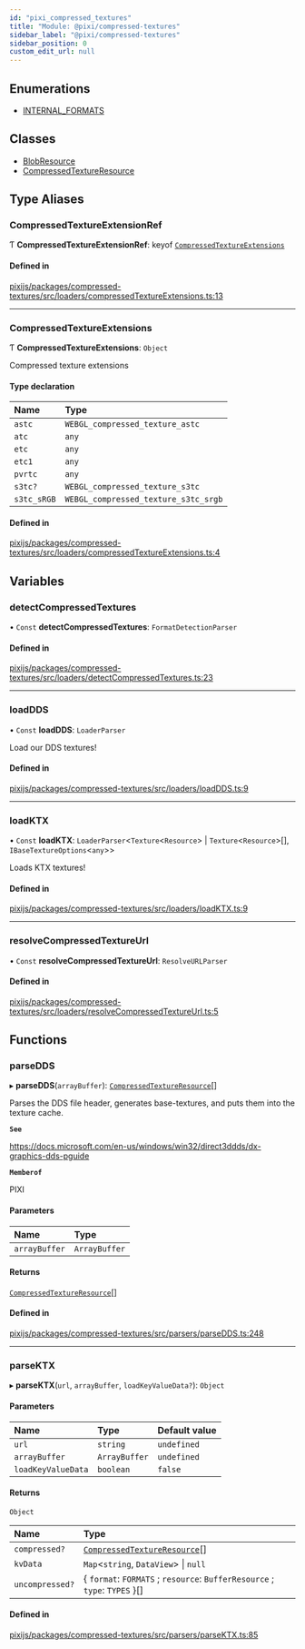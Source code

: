 ```yaml
---
id: "pixi_compressed_textures"
title: "Module: @pixi/compressed-textures"
sidebar_label: "@pixi/compressed-textures"
sidebar_position: 0
custom_edit_url: null
---
```


## Enumerations

- [INTERNAL\_FORMATS](../enums/pixi_compressed_textures.INTERNAL_FORMATS.md)

## Classes

- [BlobResource](../classes/pixi_compressed_textures.BlobResource.md)
- [CompressedTextureResource](../classes/pixi_compressed_textures.CompressedTextureResource.md)

## Type Aliases

### CompressedTextureExtensionRef

Ƭ **CompressedTextureExtensionRef**: keyof [`CompressedTextureExtensions`](pixi_compressed_textures.md#compressedtextureextensions)

#### Defined in

[pixijs/packages/compressed-textures/src/loaders/compressedTextureExtensions.ts:13](https://github.com/pixijs/pixijs/blob/2194fe5c5/packages/compressed-textures/src/loaders/compressedTextureExtensions.ts#L13)

___

### CompressedTextureExtensions

Ƭ **CompressedTextureExtensions**: `Object`

Compressed texture extensions

#### Type declaration

| Name | Type |
| :------ | :------ |
| `astc` | `WEBGL_compressed_texture_astc` |
| `atc` | `any` |
| `etc` | `any` |
| `etc1` | `any` |
| `pvrtc` | `any` |
| `s3tc?` | `WEBGL_compressed_texture_s3tc` |
| `s3tc_sRGB` | `WEBGL_compressed_texture_s3tc_srgb` |

#### Defined in

[pixijs/packages/compressed-textures/src/loaders/compressedTextureExtensions.ts:4](https://github.com/pixijs/pixijs/blob/2194fe5c5/packages/compressed-textures/src/loaders/compressedTextureExtensions.ts#L4)

## Variables

### detectCompressedTextures

• `Const` **detectCompressedTextures**: `FormatDetectionParser`

#### Defined in

[pixijs/packages/compressed-textures/src/loaders/detectCompressedTextures.ts:23](https://github.com/pixijs/pixijs/blob/2194fe5c5/packages/compressed-textures/src/loaders/detectCompressedTextures.ts#L23)

___

### loadDDS

• `Const` **loadDDS**: `LoaderParser`

Load our DDS textures!

#### Defined in

[pixijs/packages/compressed-textures/src/loaders/loadDDS.ts:9](https://github.com/pixijs/pixijs/blob/2194fe5c5/packages/compressed-textures/src/loaders/loadDDS.ts#L9)

___

### loadKTX

• `Const` **loadKTX**: `LoaderParser`<`Texture`<`Resource`\> \| `Texture`<`Resource`\>[], `IBaseTextureOptions`<`any`\>\>

Loads KTX textures!

#### Defined in

[pixijs/packages/compressed-textures/src/loaders/loadKTX.ts:9](https://github.com/pixijs/pixijs/blob/2194fe5c5/packages/compressed-textures/src/loaders/loadKTX.ts#L9)

___

### resolveCompressedTextureUrl

• `Const` **resolveCompressedTextureUrl**: `ResolveURLParser`

#### Defined in

[pixijs/packages/compressed-textures/src/loaders/resolveCompressedTextureUrl.ts:5](https://github.com/pixijs/pixijs/blob/2194fe5c5/packages/compressed-textures/src/loaders/resolveCompressedTextureUrl.ts#L5)

## Functions

### parseDDS

▸ **parseDDS**(`arrayBuffer`): [`CompressedTextureResource`](../classes/pixi_compressed_textures.CompressedTextureResource.md)[]

Parses the DDS file header, generates base-textures, and puts them into the texture cache.

**`See`**

https://docs.microsoft.com/en-us/windows/win32/direct3ddds/dx-graphics-dds-pguide

**`Memberof`**

PIXI

#### Parameters

| Name | Type |
| :------ | :------ |
| `arrayBuffer` | `ArrayBuffer` |

#### Returns

[`CompressedTextureResource`](../classes/pixi_compressed_textures.CompressedTextureResource.md)[]

#### Defined in

[pixijs/packages/compressed-textures/src/parsers/parseDDS.ts:248](https://github.com/pixijs/pixijs/blob/2194fe5c5/packages/compressed-textures/src/parsers/parseDDS.ts#L248)

___

### parseKTX

▸ **parseKTX**(`url`, `arrayBuffer`, `loadKeyValueData?`): `Object`

#### Parameters

| Name | Type | Default value |
| :------ | :------ | :------ |
| `url` | `string` | `undefined` |
| `arrayBuffer` | `ArrayBuffer` | `undefined` |
| `loadKeyValueData` | `boolean` | `false` |

#### Returns

`Object`

| Name | Type |
| :------ | :------ |
| `compressed?` | [`CompressedTextureResource`](../classes/pixi_compressed_textures.CompressedTextureResource.md)[] |
| `kvData` | `Map`<`string`, `DataView`\> \| ``null`` |
| `uncompressed?` | { `format`: `FORMATS` ; `resource`: `BufferResource` ; `type`: `TYPES`  }[] |

#### Defined in

[pixijs/packages/compressed-textures/src/parsers/parseKTX.ts:85](https://github.com/pixijs/pixijs/blob/2194fe5c5/packages/compressed-textures/src/parsers/parseKTX.ts#L85)
